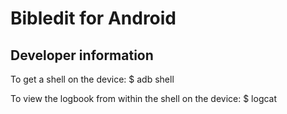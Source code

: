 # Bibledit for Android

## Developer information

To get a shell on the device: $ adb shell

To view the logbook from within the shell on the device: $ logcat
